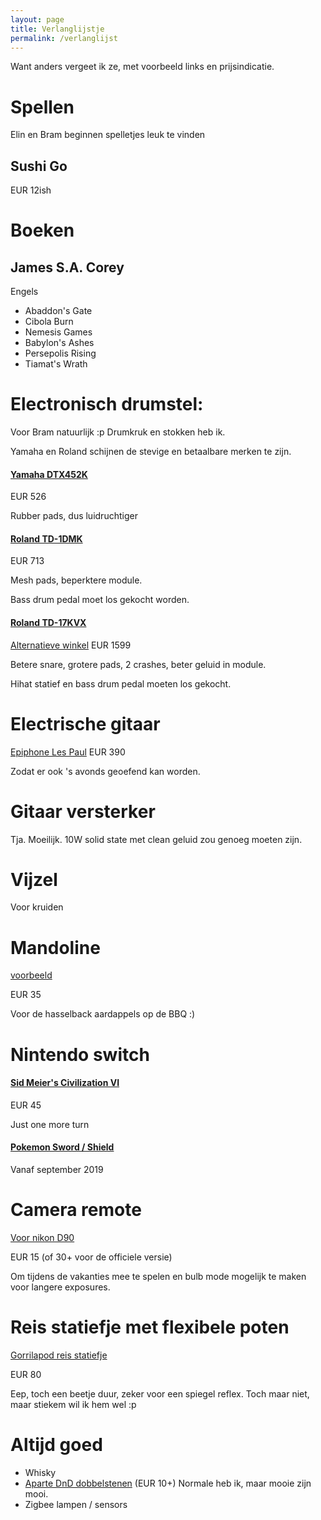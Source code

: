 ```yaml
---
layout: page
title: Verlanglijstje
permalink: /verlanglijst
---
```


Want anders vergeet ik ze, met voorbeeld links en prijsindicatie.

# Spellen

Elin en Bram beginnen spelletjes leuk te vinden

## Sushi Go
EUR 12ish

# Boeken

## James S.A. Corey
Engels
- Abaddon's Gate
- Cibola Burn
- Nemesis Games
- Babylon's Ashes
- Persepolis Rising
- Tiamat's Wrath

# Electronisch drumstel:

Voor Bram natuurlijk :p Drumkruk en stokken heb ik.

Yamaha en Roland schijnen de stevige en betaalbare merken te zijn.

#### [Yamaha DTX452K](https://www.bax-shop.nl/elektronisch-drumstel/yamaha-dtx452k-elektronisch-drumstel)
EUR 526

Rubber pads, dus luidruchtiger

#### [Roland TD-1DMK](https://www.bax-shop.nl/elektronisch-drumstel/roland-td-1dmk-v-drums-elektronisch-drumstel)
EUR 713

Mesh pads, beperktere module.

Bass drum pedal moet los gekocht worden.

#### [Roland TD-17KVX](https://www.bax-shop.nl/elektronisch-drumstel/roland-td-17kvx-v-drums-elektronisch-drumstel)
[Alternatieve winkel](https://www.keymusic.com/nl/item/roland-td-17kvx/)
EUR 1599

Betere snare, grotere pads, 2 crashes, beter geluid in module.

Hihat statief en bass drum pedal moeten los gekocht.

# Electrische gitaar

[Epiphone Les Paul](https://www.bax-shop.nl/elektrische-gitaren/epiphone-les-paul-standard-ebony)
EUR 390

Zodat er ook 's avonds geoefend kan worden.

# Gitaar versterker

Tja. Moeilijk. 10W solid state met clean geluid zou genoeg moeten zijn.

# Vijzel

Voor kruiden

# Mandoline
[voorbeeld](https://www.kookpunt.nl/benriner-mandoline-no64-wit/nl/product/2770/?sqr=mandoline)

EUR 35

Voor de hasselback aardappels op de BBQ :)

# Nintendo switch

#### [Sid Meier's Civilization VI](https://www.bol.com/nl/p/civilization-vi-nintendo-switch/9200000099305346/)

EUR 45

Just one more turn

#### [Pokemon Sword / Shield](https://www.bol.com/nl/p/pokemon-sword-switch/9200000107075673/)

Vanaf september 2019

# Camera remote
[Voor nikon D90](https://www.cameratools.nl/foto-video-accessoires/afstandsbedieningen/caruba-ir-afstandsbediening-cml-l3-niko/)

EUR 15 (of 30+ voor de officiele versie)

Om tijdens de vakanties mee te spelen en bulb mode mogelijk te maken voor
langere exposures.

# Reis statiefje met flexibele poten
[Gorrilapod reis statiefje](https://www.foka.nl/product/12234630/joby-gorillapod-3k-kit-black-charcoal?zoek=joby&)

EUR 80

Eep, toch een beetje duur, zeker voor een spiegel reflex. Toch maar niet, maar
stiekem wil ik hem wel :p

# Altijd goed
- Whisky
- [Aparte DnD dobbelstenen](https://www.dnddice.com/sets-of-dice/unusual-sets.html) (EUR 10+) Normale heb ik, maar mooie zijn mooi.
- Zigbee lampen / sensors

